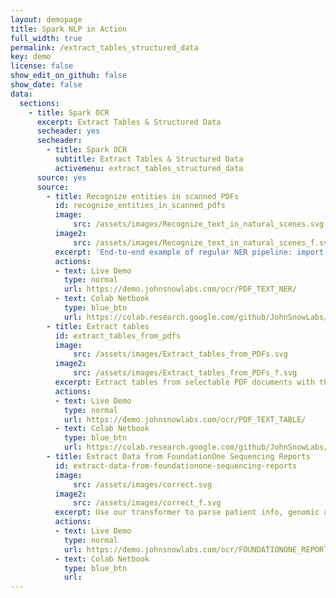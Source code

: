 ```yaml
---
layout: demopage
title: Spark NLP in Action
full_width: true
permalink: /extract_tables_structured_data
key: demo
license: false
show_edit_on_github: false
show_date: false
data:
  sections:  
    - title: Spark OCR 
      excerpt: Extract Tables & Structured Data
      secheader: yes
      secheader:
        - title: Spark OCR
          subtitle: Extract Tables & Structured Data
          activemenu: extract_tables_structured_data
      source: yes
      source: 
        - title: Recognize entities in scanned PDFs
          id: recognize_entities_in_scanned_pdfs
          image: 
              src: /assets/images/Recognize_text_in_natural_scenes.svg
          image2: 
              src: /assets/images/Recognize_text_in_natural_scenes_f.svg
          excerpt: 'End-to-end example of regular NER pipeline: import scanned images from cloud storage, preprocess them for improving their quality, recognize text using Spark OCR, correct the spelling mistakes for improving OCR results and finally run NER for extracting entities.'
          actions:
          - text: Live Demo
            type: normal
            url: https://demo.johnsnowlabs.com/ocr/PDF_TEXT_NER/
          - text: Colab Netbook
            type: blue_btn
            url: https://colab.research.google.com/github/JohnSnowLabs/spark-nlp-workshop/blob/master/tutorials/streamlit_notebooks/ocr/PDF_TEXT_NER.ipynb
        - title: Extract tables
          id: extract_tables_from_pdfs
          image: 
              src: /assets/images/Extract_tables_from_PDFs.svg
          image2: 
              src: /assets/images/Extract_tables_from_PDFs_f.svg
          excerpt: Extract tables from selectable PDF documents with the new features offered by Spark OCR.
          actions:
          - text: Live Demo
            type: normal
            url: https://demo.johnsnowlabs.com/ocr/PDF_TEXT_TABLE/
          - text: Colab Netbook
            type: blue_btn
            url: https://colab.research.google.com/github/JohnSnowLabs/spark-nlp-workshop/blob/master/tutorials/streamlit_notebooks/ocr/PDF_TEXT_TABLE.ipynb
        - title: Extract Data from FoundationOne Sequencing Reports
          id: extract-data-from-foundationone-sequencing-reports
          image: 
              src: /assets/images/correct.svg
          image2: 
              src: /assets/images/correct_f.svg
          excerpt: Use our transformer to parse patient info, genomic and biomarker findings, and gene lists.
          actions:
          - text: Live Demo
            type: normal
            url: https://demo.johnsnowlabs.com/ocr/FOUNDATIONONE_REPORT_PARSING/
          - text: Colab Netbook
            type: blue_btn
            url:      
---
```

